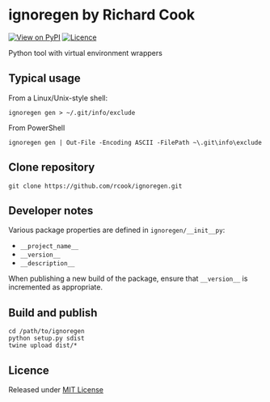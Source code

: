 # ignoregen by Richard Cook

[![View on PyPI](https://img.shields.io/pypi/v/ignoregen.svg)](https://pypi.python.org/pypi/ignoregen)
[![Licence](https://img.shields.io/badge/license-MIT-blue.svg)](https://raw.githubusercontent.com/rcook/ignoregen/master/LICENSE)

Python tool with virtual environment wrappers

## Typical usage

From a Linux/Unix-style shell:

```
ignoregen gen > ~/.git/info/exclude
```

From PowerShell

```
ignoregen gen | Out-File -Encoding ASCII -FilePath ~\.git\info\exclude
```

## Clone repository

```
git clone https://github.com/rcook/ignoregen.git
```

## Developer notes

Various package properties are defined in `ignoregen/__init__py`:

* `__project_name__`
* `__version__`
* `__description__`

When publishing a new build of the package, ensure that `__version__` is incremented as appropriate.

## Build and publish

```
cd /path/to/ignoregen
python setup.py sdist
twine upload dist/*
```

## Licence

Released under [MIT License][licence]

[licence]: LICENSE
[pypi]: https://pypi.python.org/pypi
